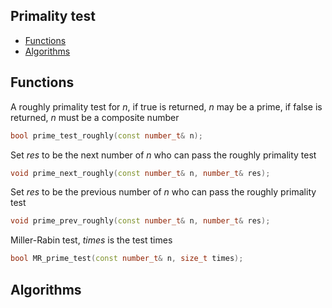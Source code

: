 Primality test
-------------

 * [Functions](#functions)
 * [Algorithms](#algorithms)
 
<h2 id="functions">Functions</h2>

A roughly primality test for _n_, if true is returned, _n_ may be a prime, if false is returned, _n_ must be a composite number
```C++
bool prime_test_roughly(const number_t& n);
```

Set _res_ to be the next number of _n_ who can pass the roughly primality test
```C++
void prime_next_roughly(const number_t& n, number_t& res);
```

Set _res_ to be the previous number of _n_ who can pass the roughly primality test
```C++
void prime_prev_roughly(const number_t& n, number_t& res);
```

Miller-Rabin test, _times_ is the test times
```C++
bool MR_prime_test(const number_t& n, size_t times);
```

<h2 id="algorithms">Algorithms</h2>
